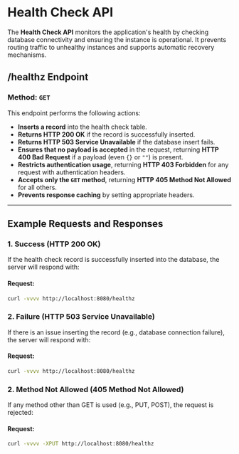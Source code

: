 # Health Check API

The **Health Check API** monitors the application's health by checking database connectivity and ensuring the instance is operational. It prevents routing traffic to unhealthy instances and supports automatic recovery mechanisms.

## **/healthz Endpoint**

### **Method: `GET`**

This endpoint performs the following actions:

- **Inserts a record** into the health check table.
- **Returns HTTP 200 OK** if the record is successfully inserted.
- **Returns HTTP 503 Service Unavailable** if the database insert fails.
- **Ensures that no payload is accepted** in the request, returning **HTTP 400 Bad Request** if a payload (even `{}` or `""`) is present.
- **Restricts authentication usage**, returning **HTTP 403 Forbidden** for any request with authentication headers.
- **Accepts only the `GET` method**, returning **HTTP 405 Method Not Allowed** for all others.
- **Prevents response caching** by setting appropriate headers.

---

## **Example Requests and Responses**

### 1. **Success (HTTP 200 OK)**

If the health check record is successfully inserted into the database, the server will respond with:

#### Request:

```bash
curl -vvvv http://localhost:8080/healthz 
```

### 2. **Failure (HTTP 503 Service Unavailable)**

If there is an issue inserting the record (e.g., database connection failure), the server will respond with:

#### Request:

```bash
curl -vvvv http://localhost:8080/healthz
```

### 2. **Method Not Allowed (405 Method Not Allowed)**

If any method other than GET is used (e.g., PUT, POST), the request is rejected:

#### Request:

```bash
curl -vvvv -XPUT http://localhost:8080/healthz
```